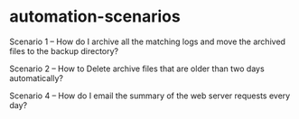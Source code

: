 # automation-scenarios
Scenario 1 – How do I archive all the matching logs and move the archived files to the backup directory?

Scenario 2 – How to Delete archive files that are older than two days automatically?

Scenario 4 – How do I email the summary of the web server requests every day?

